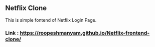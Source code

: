 ## Netflix Clone

This is simple fontend of Netflix Login Page.

### Link : https://roopeshmanyam.github.io/Netflix-frontend-clone/
